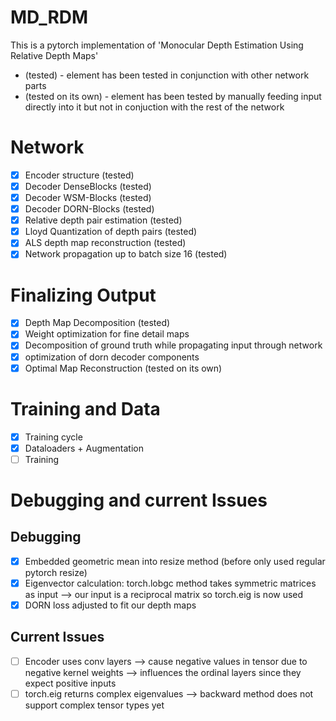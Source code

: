 # MD_RDM
This is a pytorch implementation of 'Monocular Depth Estimation Using Relative Depth Maps'

* (tested) - element has been tested in conjunction with other network parts
* (tested on its own) - element has been tested by manually feeding input directly into it but not in conjuction with the rest of the network

# Network
- [x] Encoder structure (tested)
- [x] Decoder DenseBlocks (tested)
- [x] Decoder WSM-Blocks (tested)
- [x] Decoder DORN-Blocks (tested)
- [x] Relative depth pair estimation (tested)
- [x] Lloyd Quantization of depth pairs (tested)
- [x] ALS depth map reconstruction (tested)
- [x] Network propagation up to batch size 16 (tested) 
# Finalizing Output
- [x] Depth Map Decomposition (tested)
- [x] Weight optimization for fine detail maps
- [x] Decomposition of ground truth while propagating input through network
- [x] optimization of dorn decoder components 
- [x] Optimal Map Reconstruction (tested on its own)
# Training and Data
- [x] Training cycle
- [x] Dataloaders + Augmentation
- [ ] Training
# Debugging and current Issues
## Debugging
- [x] Embedded geometric mean into resize method (before only used regular pytorch resize)
- [x] Eigenvector calculation: torch.lobgc method takes symmetric matrices as input --> our input is a reciprocal matrix so torch.eig is now used
- [x] DORN loss adjusted to fit our depth maps
## Current Issues
- [ ] Encoder uses conv layers --> cause negative values in tensor due to negative kernel weights --> influences the ordinal layers since they expect positive inputs   
- [ ] torch.eig returns complex eigenvalues --> backward method does not support complex tensor types yet
